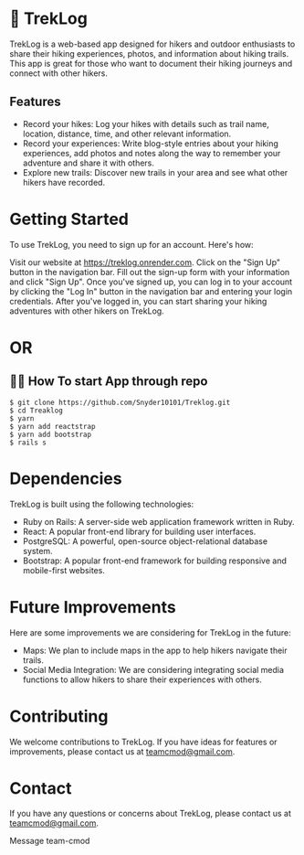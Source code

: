 # 🌄 TrekLog

TrekLog is a web-based app designed for hikers and outdoor enthusiasts to share their hiking experiences, photos, and information about hiking trails. This app is great for those who want to document their hiking journeys and connect with other hikers.

## Features

* Record your hikes: Log your hikes with details such as trail name, location, distance, time, and other relevant information.
* Record your experiences: Write blog-style entries about your hiking experiences, add photos and notes along the way to remember your adventure and share it with others.
* Explore new trails: Discover new trails in your area and see what other hikers have recorded.

# Getting Started

To use TrekLog, you need to sign up for an account. Here's how:

Visit our website at https://treklog.onrender.com.
Click on the "Sign Up" button in the navigation bar.
Fill out the sign-up form with your information and click "Sign Up".
Once you've signed up, you can log in to your account by clicking the "Log In" button in the navigation bar and entering your login credentials.
After you've logged in, you can start sharing your hiking adventures with other hikers on TrekLog.

# OR

## 👨‍💻 How To start App through repo

```
$ git clone https://github.com/Snyder10101/Treklog.git
$ cd Treaklog
$ yarn
$ yarn add reactstrap
$ yarn add bootstrap
$ rails s
```

# Dependencies

TrekLog is built using the following technologies:

* Ruby on Rails: A server-side web application framework written in Ruby.
* React: A popular front-end library for building user interfaces.
* PostgreSQL: A powerful, open-source object-relational database system.
* Bootstrap: A popular front-end framework for building responsive and mobile-first websites.

# Future Improvements

Here are some improvements we are considering for TrekLog in the future:

* Maps: We plan to include maps in the app to help hikers navigate their trails.
* Social Media Integration: We are considering integrating social media functions to allow hikers to share their experiences with others.

# Contributing

We welcome contributions to TrekLog. If you have ideas for features or improvements, please contact us at teamcmod@gmail.com.

# Contact

If you have any questions or concerns about TrekLog, please contact us at teamcmod@gmail.com.

Message team-cmod



